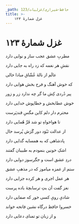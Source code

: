 ```yaml
---
_path: حافظ-شیرازی/غزلیات/123
title: >-
    غزل شمارهٔ ۱۲۳
---
```

# غزل شمارهٔ ۱۲۳

<div class="b" id="bn1"><div class="m1"><p>مطربِ عشق عجب ساز و نوایی دارد</p></div>
<div class="m2"><p>نقشِ هر نغمه که زد راه به جایی دارد</p></div></div>
<div class="b" id="bn2"><div class="m1"><p>عالَم از نالهٔ عُشّاق مبادا خالی</p></div>
<div class="m2"><p>که خوش آهنگ و فرح بخش هوایی دارد</p></div></div>
<div class="b" id="bn3"><div class="m1"><p>پیر دُردی کِش ما گر چه ندارد زر و زور</p></div>
<div class="m2"><p>خوش عطابخش و خطاپوش خدایی دارد</p></div></div>
<div class="b" id="bn4"><div class="m1"><p>محترم دار دلم کاین مگسِ قندپَرست</p></div>
<div class="m2"><p>تا هواخواهِ تو شد فَرِّ هُمایی دارد</p></div></div>
<div class="b" id="bn5"><div class="m1"><p>از عدالت نَبُوَد دور گَرَش پُرسد حال</p></div>
<div class="m2"><p>پادشاهی که به همسایه گدایی دارد</p></div></div>
<div class="b" id="bn6"><div class="m1"><p>اشکِ خونین بنمودم به طبیبان گفتند</p></div>
<div class="m2"><p>دردِ عشق است و جگرسوز دوایی دارد</p></div></div>
<div class="b" id="bn7"><div class="m1"><p>ستم از غمزه میاموز که در مذهبِ عشق</p></div>
<div class="m2"><p>هر عمل اجری و هر کرده جزایی دارد</p></div></div>
<div class="b" id="bn8"><div class="m1"><p>نغز گفت آن بتِ ترسابچهٔ باده پرست</p></div>
<div class="m2"><p>شادیِ رویِ کسی خور که صفایی دارد</p></div></div>
<div class="b" id="bn9"><div class="m1"><p>خسروا حافظ درگاه نشین فاتحه خواند</p></div>
<div class="m2"><p>و از زبان تو تمنای دعایی دارد</p></div></div>
